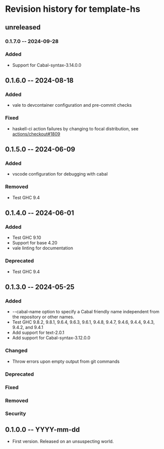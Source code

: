 # Revision history for template-hs

## unreleased

### 0.1.7.0 -- 2024-09-28

### Added

- Support for Cabal-syntax-3.14.0.0

## 0.1.6.0 -- 2024-08-18

### Added

- vale to devcontainer configuration and pre-commit checks

### Fixed

- haskell-ci action failures by changing to focal distribution, see [actions/checkout#1809](https://github.com/actions/checkout/issues/1809)

## 0.1.5.0 -- 2024-06-09

### Added

- vscode configuration for debugging with cabal

### Removed

- Test GHC 9.4

## 0.1.4.0 -- 2024-06-01

### Added

- Test GHC 9.10
- Support for base 4.20
- vale linting for documentation

### Deprecated

- Test GHC 9.4

## 0.1.3.0 -- 2024-05-25

### Added

- --cabal-name option to specify a Cabal friendly name independent from the
  repository or other names.
- Test GHC 9.8.2, 9.8.1, 9.6.4, 9.6.3, 9.6.1, 9.4.8, 9.4.7, 9.4.6, 9.4.4, 9.4.3,
  9.4.2, and 9.4.1
- Add support for text-2.0.1
- Add support for Cabal-syntax-3.12.0.0

### Changed

- Throw errors upon empty output from git commands

### Deprecated

### Fixed

### Removed

### Security

## 0.1.0.0 -- YYYY-mm-dd

- First version. Released on an unsuspecting world.
